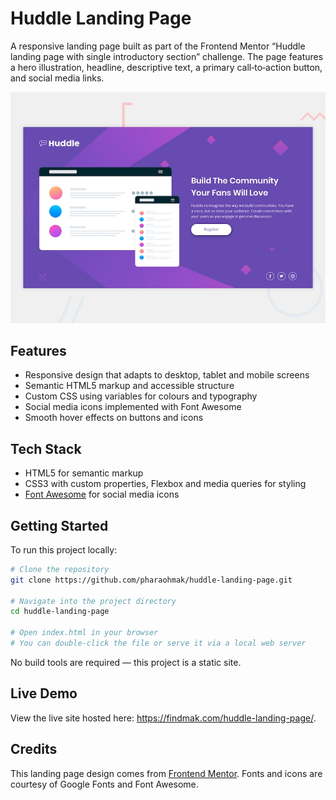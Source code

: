 # Huddle Landing Page

A responsive landing page built as part of the Frontend Mentor “Huddle landing page with single introductory section” challenge. The page features a hero illustration, headline, descriptive text, a primary call‑to‑action button, and social media links.

![Preview of the NFT card](./preview.jpg)

## Features

- Responsive design that adapts to desktop, tablet and mobile screens
- Semantic HTML5 markup and accessible structure
- Custom CSS using variables for colours and typography
- Social media icons implemented with Font Awesome
- Smooth hover effects on buttons and icons

## Tech Stack

- HTML5 for semantic markup
- CSS3 with custom properties, Flexbox and media queries for styling
- [Font Awesome](https://fontawesome.com/) for social media icons

## Getting Started

To run this project locally:

```bash
# Clone the repository
git clone https://github.com/pharaohmak/huddle-landing-page.git

# Navigate into the project directory
cd huddle-landing-page

# Open index.html in your browser
# You can double-click the file or serve it via a local web server
```

No build tools are required — this project is a static site.

## Live Demo

View the live site hosted here: <https://findmak.com/huddle-landing-page/>.

## Credits

This landing page design comes from [Frontend Mentor](https://www.frontendmentor.io/challenges/huddle-landing-page-with-a-single-introductory-section-B_2Wvxgi0). Fonts and icons are courtesy of Google Fonts and Font Awesome.
